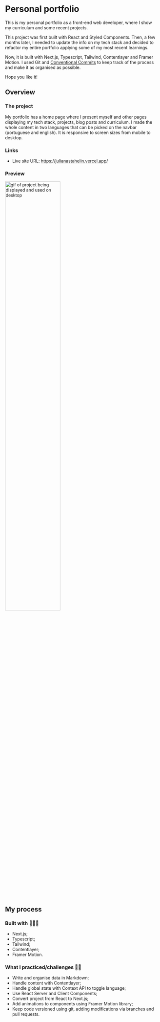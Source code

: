 <h1>Personal portfolio</h1>

<p>This is my personal portfolio as a front-end web developer, where I show my curriculum and some recent projects. </p>
<p>This project was first built with React and Styled Components. Then, a few months later, I needed to update the info on my tech stack and decided to refactor my entire portfolio applying some of my most recent learnings.</p>
<p> Now, it is built with Next.js, Typescript, Tailwind, Contentlayer and Framer Motion. I used Git and <a href='https://www.conventionalcommits.org/en/v1.0.0/'>Conventional Commits</a> to keep track of the process and make it as organised as possible. </p>

<p>Hope you like it!</p>

<h2>Overview</h2>

<h3>The project</h3>
<p>My portfolio has a home page where I present myself and other pages displaying my tech stack, projects, blog posts and curriculum. I made the whole content in two languages that can be picked on the navbar (portuguese and english). It is responsive to screen sizes from mobile to desktop.</p>

<h3>Links</h3>
<ul>
    <li>Live site URL: <a href='https://julianastahelin.vercel.app/'>https://julianastahelin.vercel.app/</a></li>
</ul>

<h3>Preview</h3>
<a href='https://julianastahelin.vercel.app/'><img src='docs/design-desktop.gif' alt='gif of project being displayed and used on desktop' style='width: 60%'></a>

<h2>My process</h2>

<h3>Built with 👩🏽‍💻</h3>
<ul>
    <li>Next.js;</li>
    <li>Typescript;</li>
    <li>Tailwind;</li>
    <li>Contentlayer;</li>
    <li>Framer Motion.</li>
</ul>

<h3>What I practiced/challenges 💪🏽</h3>
<ul>
    <li>Write and organise data in Markdown;</li>
    <li>Handle content with Contentlayer;</li>
    <li>Handle global state with Context API to toggle language;</li>
    <li>Use React Server and Client Components;</li>
    <li>Convert project from React to Next.js;</li>
    <li>Add animations to components using Framer Motion library;</li>
    <li>Keep code versioned using git, adding modifications via branches and pull requests.</li>
</ul>
